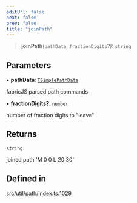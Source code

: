 ```yaml
---
editUrl: false
next: false
prev: false
title: "joinPath"
---
```


> **joinPath**(`pathData`, `fractionDigits`?): `string`

## Parameters

• **pathData**: [`TSimplePathData`](/api/namespaces/util/type-aliases/tsimplepathdata/)

fabricJS parsed path commands

• **fractionDigits?**: `number`

number of fraction digits to "leave"

## Returns

`string`

joined path 'M 0 0 L 20 30'

## Defined in

[src/util/path/index.ts:1029](https://github.com/fabricjs/fabric.js/blob/v6.0.0-rc4/src/util/path/index.ts#L1029)
